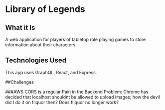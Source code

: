 #  Library of Legends

## What it Is
A web application for players of tabletop role playing games to store information about their characters.

## Technologies Used
This app uses GraphQL, React, and Express.

##Challenges

###AWS CORS is a regular Pain in the Backend
Problem: Chrome has decided that localhost shouldnt be allowed to upload images; how the devil did I do it on fliquor then? Does fliquor no longer work?
